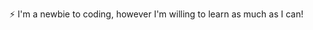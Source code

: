 ⚡ I'm a newbie to coding, however I'm willing to learn as much as I can!

<!---
ValenciaJocelyn/ValenciaJocelyn is a ✨ special ✨ repository because its `README.md` (this file) appears on your GitHub profile.
You can click the Preview link to take a look at your changes.
--->
